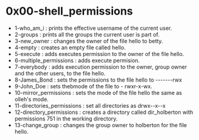 # 0x00-shell_permissions
* 1-who_am_i : prints the effective username of the current user.
* 2-groups : prints all the groups the current user is part of.
* 3-new_owner : changes the owner of the file hello to betty.
* 4-empty : creates an empty file called hello.
* 5-execute : adds executes permission to the owner of the file hello.
* 6-multiple_permissions : adds execute permision.
* 7-everybody : adds execution permission to the owner, group owner and the other users, to the file hello.
* 8-James_Bond : sets the permissions to the file hello to -------rwx
* 9-John_Doe : sets thebmode of the file to - rwxr-x-wx.
* 10-mirror_permissions : sets the mode of the file hello the same as olleh's mode.
* 11-directories_permissions : set all directories as drwx--x--x
* 12-directory_permissions : creates a directory called dir_holberton with permissions 751 in the working directory.
* 13-change_group : changes the group owner to holberton for the file hello.